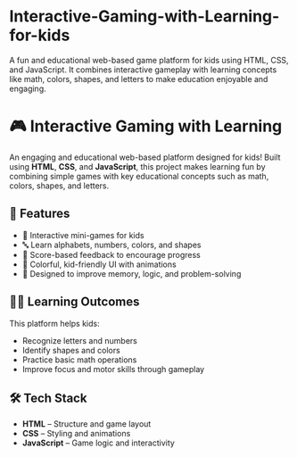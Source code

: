 # Interactive-Gaming-with-Learning-for-kids
A fun and educational web-based game platform for kids using HTML, CSS, and JavaScript. It combines interactive gameplay with learning concepts like math, colors, shapes, and letters to make education enjoyable and engaging.

# 🎮 Interactive Gaming with Learning

An engaging and educational web-based platform designed for kids! Built using **HTML**, **CSS**, and **JavaScript**, this project makes learning fun by combining simple games with key educational concepts such as math, colors, shapes, and letters.

## 🚀 Features

- 🎲 Interactive mini-games for kids
- 🔤 Learn alphabets, numbers, colors, and shapes
- 🎯 Score-based feedback to encourage progress
- 🎨 Colorful, kid-friendly UI with animations
- 🧠 Designed to improve memory, logic, and problem-solving

## 👨‍🏫 Learning Outcomes

This platform helps kids:
- Recognize letters and numbers
- Identify shapes and colors
- Practice basic math operations
- Improve focus and motor skills through gameplay

## 🛠️ Tech Stack

- **HTML** – Structure and game layout  
- **CSS** – Styling and animations  
- **JavaScript** – Game logic and interactivity



